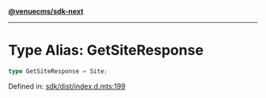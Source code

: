 [**@venuecms/sdk-next**](../Index.md)

***

# Type Alias: GetSiteResponse

```ts
type GetSiteResponse = Site;
```

Defined in: [sdk/dist/index.d.mts:199](https://github.com/venuecms/sdk/blob/1c1bdce3c89568d47e3eb3ec42df293b4e3a3a09/packages/sdk/dist/index.d.mts#L199)
